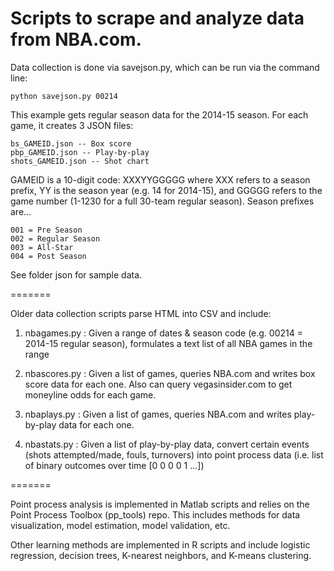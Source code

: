 # Scripts to scrape and analyze data from NBA.com.


Data collection is done via savejson.py, which can be run via the command line:
  
    python savejson.py 00214
  

This example gets regular season data for the 2014-15 season. For each game, it creates 3 JSON files:

    bs_GAMEID.json -- Box score
    pbp_GAMEID.json -- Play-by-play
    shots_GAMEID.json -- Shot chart
  

GAMEID is a 10-digit code: XXXYYGGGGG where XXX refers to a season prefix, YY is the season year (e.g. 14 for 2014-15), and GGGGG refers to the game number (1-1230 for a full 30-team regular season). Season prefixes are...

    001 = Pre Season
    002 = Regular Season
    003 = All-Star
    004 = Post Season


See folder json for sample data.

=======

Older data collection scripts parse HTML into CSV and include:

1. nbagames.py : Given a range of dates & season code (e.g. 00214 = 2014-15 regular season), formulates a text list of all NBA games in the range

2. nbascores.py : Given a list of games, queries NBA.com and writes box score data for each one. Also can query vegasinsider.com to get moneyline odds for each game.

3. nbaplays.py : Given a list of games, queries NBA.com and writes play-by-play data for each one.

4. nbastats.py : Given a list of play-by-play data, convert certain events (shots attempted/made, fouls, turnovers) into point process data (i.e. list of binary outcomes over time [0 0 0 0 1 ...])

=======

Point process analysis is implemented in Matlab scripts and relies on the Point Process Toolbox (pp_tools) repo. This includes methods for data visualization, model estimation, model validation, etc.

Other learning methods are implemented in R scripts and include logistic regression, decision trees, K-nearest neighbors, and K-means clustering.
